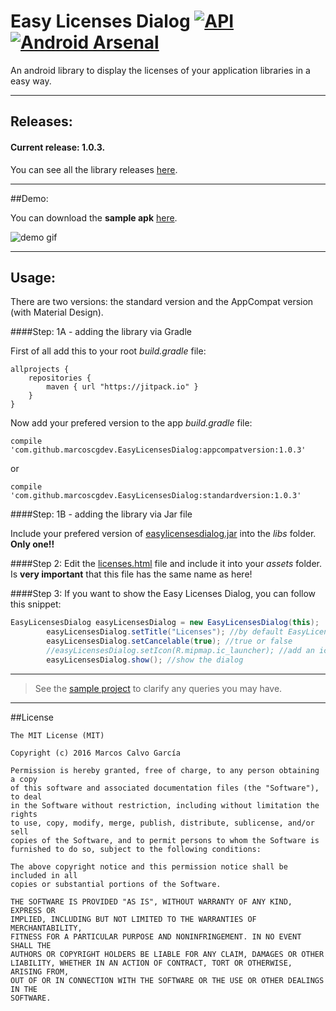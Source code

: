 # Easy Licenses Dialog  [![API](https://img.shields.io/badge/API-9%2B-blue.svg?style=flat)](https://android-arsenal.com/api?level=11) [![Android Arsenal](https://img.shields.io/badge/Android%20Arsenal-Easy%20Licenses%20Dialog-brightgreen.svg?style=flat)](http://android-arsenal.com/details/1/3754)

An android library to display the licenses of your application libraries in a easy way.

---

## Releases:

#### Current release: 1.0.3.

You can see all the library releases [here](https://github.com/marcoscgdev/EasyLicensesDialog/releases).

---

##Demo:

You can download the **sample apk** [here](https://github.com/marcoscgdev/EasyLicensesDialog/blob/master/app-debug.apk?raw=true).

![demo gif](https://raw.githubusercontent.com/marcoscgdev/EasyLicensesDialog/master/device-2016-06-21-005826.gif)

---

## Usage:

There are two versions: the standard version and the AppCompat version (with Material Design).

####Step: 1A - adding the library via Gradle

First of all add this to your root *build.gradle* file:

```
allprojects {
    repositories {
        maven { url "https://jitpack.io" }
    }
}
```

Now add your prefered version to the app *build.gradle* file:

```
compile 'com.github.marcoscgdev.EasyLicensesDialog:appcompatversion:1.0.3'
```
or
```
compile 'com.github.marcoscgdev.EasyLicensesDialog:standardversion:1.0.3'
```

####Step: 1B - adding the library via Jar file

Include your prefered version of [easylicensesdialog.jar](https://github.com/marcoscgdev/EasyLicensesDialog/tree/master/JAR%20files) into the *libs* folder. **Only one!!**

####Step 2:
Edit the [licenses.html](https://github.com/marcoscgdev/EasyLicensesDialog/tree/master/app/src/main/assets) file and include it into your _assets_ folder. Is **very important** that this file has the same name as here!

####Step 3:
If you want to show the Easy Licenses Dialog, you can follow this snippet:

```java
EasyLicensesDialog easyLicensesDialog = new EasyLicensesDialog(this);
        easyLicensesDialog.setTitle("Licenses"); //by default EasyLicensesDialog comes without any title.
        easyLicensesDialog.setCancelable(true); //true or false
        //easyLicensesDialog.setIcon(R.mipmap.ic_launcher); //add an icon to the title
        easyLicensesDialog.show(); //show the dialog
```

---
>See the [sample project](https://github.com/marcoscgdev/EasyLicensesDialog/tree/master/sample) to clarify any queries you may have.

---

##License

```
The MIT License (MIT)

Copyright (c) 2016 Marcos Calvo García

Permission is hereby granted, free of charge, to any person obtaining a copy
of this software and associated documentation files (the "Software"), to deal
in the Software without restriction, including without limitation the rights
to use, copy, modify, merge, publish, distribute, sublicense, and/or sell
copies of the Software, and to permit persons to whom the Software is
furnished to do so, subject to the following conditions:

The above copyright notice and this permission notice shall be included in all
copies or substantial portions of the Software.

THE SOFTWARE IS PROVIDED "AS IS", WITHOUT WARRANTY OF ANY KIND, EXPRESS OR
IMPLIED, INCLUDING BUT NOT LIMITED TO THE WARRANTIES OF MERCHANTABILITY,
FITNESS FOR A PARTICULAR PURPOSE AND NONINFRINGEMENT. IN NO EVENT SHALL THE
AUTHORS OR COPYRIGHT HOLDERS BE LIABLE FOR ANY CLAIM, DAMAGES OR OTHER
LIABILITY, WHETHER IN AN ACTION OF CONTRACT, TORT OR OTHERWISE, ARISING FROM,
OUT OF OR IN CONNECTION WITH THE SOFTWARE OR THE USE OR OTHER DEALINGS IN THE
SOFTWARE.
```
